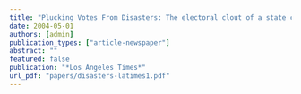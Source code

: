 ```yaml
---
title: "Plucking Votes From Disasters: The electoral clout of a state can sway presidents on aid"
date: 2004-05-01
authors: [admin]
publication_types: ["article-newspaper"]
abstract: ""
featured: false
publication: "*Los Angeles Times*"
url_pdf: "papers/disasters-latimes1.pdf"
---
```


